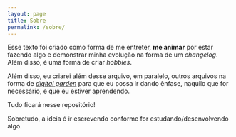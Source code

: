 ```yaml
---
layout: page
title: Sobre
permalink: /sobre/
---
```

Esse texto foi criado como forma de me entreter, **me animar** por estar fazendo algo e demonstrar minha evolução na forma de um *changelog*. Além disso, é uma forma de criar *hobbies*.

Além disso, eu criarei além desse arquivo, em paralelo, outros arquivos na forma de [*digital garden*](link_here) para que eu possa ir dando ênfase, naquilo que for necessário, e que eu estiver aprendendo.

Tudo ficará nesse repositório!

Sobretudo, a ideia é ir escrevendo conforme for estudando/desenvolvendo algo.
